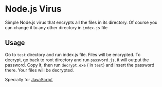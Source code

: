 # Node.js Virus
Simple Node.js virus that encrypts all the files in its directory. Of course you can change it to any other directory in `index.js` file

## Usage
Go to `test` directory and run index.js file. Files will be encrypted.
To decrypt, go back to root directory and run `password.js`, it will output the password. Copy it, then run `decrypt.exe` ( in `test`) and insert the password there. Your files will be decrypted.

Specially for [JavaScript](t.me/we_use_js)
